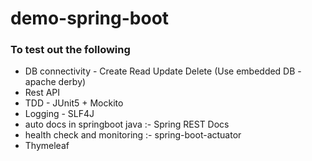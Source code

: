 # demo-spring-boot
### To test out the following 
- DB connectivity - Create Read Update Delete (Use embedded DB - apache derby) 
- Rest API
- TDD - JUnit5 + Mockito 
- Logging - SLF4J 
- auto docs in springboot java :- Spring REST Docs
- health check and monitoring  :- spring-boot-actuator 
- Thymeleaf
